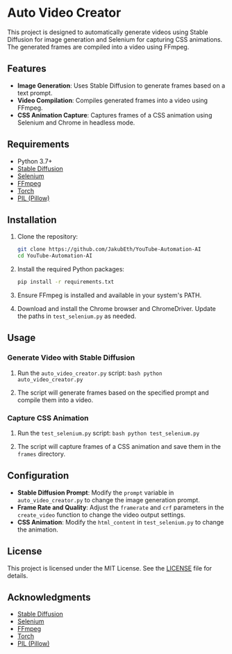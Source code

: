 # Auto Video Creator

This project is designed to automatically generate videos using Stable Diffusion for image generation and Selenium for capturing CSS animations. The generated frames are compiled into a video using FFmpeg.

## Features

- **Image Generation**: Uses Stable Diffusion to generate frames based on a text prompt.
- **Video Compilation**: Compiles generated frames into a video using FFmpeg.
- **CSS Animation Capture**: Captures frames of a CSS animation using Selenium and Chrome in headless mode.

## Requirements

- Python 3.7+
- [Stable Diffusion](https://github.com/CompVis/stable-diffusion)
- [Selenium](https://www.selenium.dev/)
- [FFmpeg](https://ffmpeg.org/)
- [Torch](https://pytorch.org/)
- [PIL (Pillow)](https://python-pillow.org/)

## Installation

1. Clone the repository:
   ```bash
   git clone https://github.com/JakubEth/YouTube-Automation-AI
   cd YouTube-Automation-AI
   ```

2. Install the required Python packages:
   ```bash
   pip install -r requirements.txt
   ```

3. Ensure FFmpeg is installed and available in your system's PATH.

4. Download and install the Chrome browser and ChromeDriver. Update the paths in `test_selenium.py` as needed.

## Usage

### Generate Video with Stable Diffusion

1. Run the `auto_video_creator.py` script:   ```bash
   python auto_video_creator.py   ```

2. The script will generate frames based on the specified prompt and compile them into a video.

### Capture CSS Animation

1. Run the `test_selenium.py` script:   ```bash
   python test_selenium.py   ```

2. The script will capture frames of a CSS animation and save them in the `frames` directory.

## Configuration

- **Stable Diffusion Prompt**: Modify the `prompt` variable in `auto_video_creator.py` to change the image generation prompt.
- **Frame Rate and Quality**: Adjust the `framerate` and `crf` parameters in the `create_video` function to change the video output settings.
- **CSS Animation**: Modify the `html_content` in `test_selenium.py` to change the animation.

## License

This project is licensed under the MIT License. See the [LICENSE](LICENSE) file for details.

## Acknowledgments

- [Stable Diffusion](https://github.com/CompVis/stable-diffusion)
- [Selenium](https://www.selenium.dev/)
- [FFmpeg](https://ffmpeg.org/)
- [Torch](https://pytorch.org/)
- [PIL (Pillow)](https://python-pillow.org/)